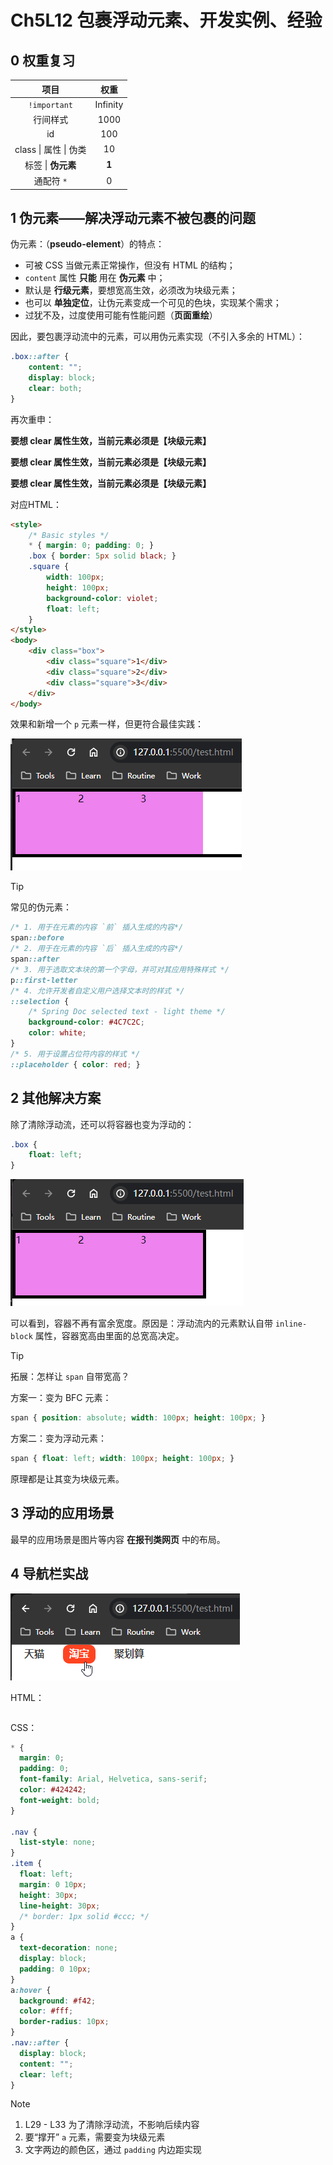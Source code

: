 # Ch5L12 包裹浮动元素、开发实例、经验



## 0 权重复习

|         项目          |   权重   |
| :-------------------: | :------: |
|     `!important`      | Infinity |
|       行间样式        |   1000   |
|          id           |   100    |
| class \| 属性 \| 伪类 |    10    |
|  标签 \| **伪元素**   |  **1**   |
|      通配符 `*`       |    0     |



## 1 伪元素——解决浮动元素不被包裹的问题

伪元素：（**pseudo-element**）的特点：

- 可被 CSS 当做元素正常操作，但没有 HTML 的结构；
- `content` 属性 **只能** 用在 **伪元素** 中；
- 默认是 **行级元素**，要想宽高生效，必须改为块级元素；
- 也可以 **单独定位**，让伪元素变成一个可见的色块，实现某个需求；
- 过犹不及，过度使用可能有性能问题（**页面重绘**）

因此，要包裹浮动流中的元素，可以用伪元素实现（不引入多余的 HTML）：

```css
.box::after {
    content: "";
    display: block;
    clear: both;
}
```

再次重申：

**要想 clear 属性生效，当前元素必须是【块级元素】**

**要想 clear 属性生效，当前元素必须是【块级元素】**

**要想 clear 属性生效，当前元素必须是【块级元素】**

对应HTML：

```html
<style>
    /* Basic styles */
    * { margin: 0; padding: 0; }
    .box { border: 5px solid black; }
    .square {
        width: 100px;
        height: 100px;
        background-color: violet;
        float: left;
    }
</style>
<body>
    <div class="box">
        <div class="square">1</div>
        <div class="square">2</div>
        <div class="square">3</div>
    </div>
</body>
```

效果和新增一个 `p` 元素一样，但更符合最佳实践：

![using pseudo-element to clear floats](../assets/12-1.png)



> [!tip]
>
> 常见的伪元素：
>
> ```css
> /* 1. 用于在元素的内容 `前` 插入生成的内容*/
> span::before 
> /* 2. 用于在元素的内容 `后` 插入生成的内容*/
> span::after  
> /* 3. 用于选取文本块的第一个字母，并可对其应用特殊样式 */
> p::first-letter
> /* 4. 允许开发者自定义用户选择文本时的样式 */
> ::selection { 
>     /* Spring Doc selected text - light theme */
>     background-color: #4C7C2C;
>     color: white;
> }
> /* 5. 用于设置占位符内容的样式 */
> ::placeholder { color: red; }
> ```



## 2 其他解决方案

除了清除浮动流，还可以将容器也变为浮动的：

```css
.box {
    float: left;
}
```

![make container floatable](../assets/12-2.png)

可以看到，容器不再有富余宽度。原因是：浮动流内的元素默认自带 `inline-block` 属性，容器宽高由里面的总宽高决定。

> [!tip]
>
> 拓展：怎样让 `span` 自带宽高？
>
> 方案一：变为 BFC 元素：
>
> ```css
> span { position: absolute; width: 100px; height: 100px; }
> ```
>
> 方案二：变为浮动元素：
>
> ```css
> span { float: left; width: 100px; height: 100px; }
> ```
>
> 原理都是让其变为块级元素。



## 3 浮动的应用场景

最早的应用场景是图片等内容 **在报刊类网页** 中的布局。



## 4 导航栏实战

![Navigator in action](../assets/12-3.png)

HTML：

```html
```

CSS：

```css
* {
  margin: 0;
  padding: 0;
  font-family: Arial, Helvetica, sans-serif;
  color: #424242;
  font-weight: bold;
}

.nav {
  list-style: none;
}
.item {
  float: left;
  margin: 0 10px;
  height: 30px;
  line-height: 30px;
  /* border: 1px solid #ccc; */
}
a {
  text-decoration: none;
  display: block;
  padding: 0 10px;
}
a:hover {
  background: #f42;
  color: #fff;
  border-radius: 10px;
}
.nav::after {
  display: block;
  content: "";
  clear: left;
}
```

> [!note]
>
> 1. L29 - L33 为了清除浮动流，不影响后续内容
> 2. 要“撑开” `a` 元素，需要变为块级元素
> 3. 文字两边的颜色区，通过 `padding` 内边距实现
